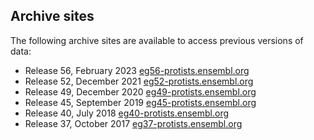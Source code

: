 ## Archive sites

The following archive sites are available to access previous versions of data:

 - Release 56, February 2023  [eg56-protists.ensembl.org](https://eg56-protists.ensembl.org)
 - Release 52, December 2021  [eg52-protists.ensembl.org](https://eg52-protists.ensembl.org)
 - Release 49, December 2020  [eg49-protists.ensembl.org](https://eg49-protists.ensembl.org)
 - Release 45, September 2019 [eg45-protists.ensembl.org](https://eg45-protists.ensembl.org)
 - Release 40, July 2018      [eg40-protists.ensembl.org](https://eg40-protists.ensembl.org)
 - Release 37, October 2017   [eg37-protists.ensembl.org](https://eg37-protists.ensembl.org)                                                                                                
